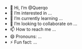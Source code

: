 - 👋 Hi, I’m @Querqo
- 👀 I’m interested in ...
- 🌱 I’m currently learning ...
- 💞️ I’m looking to collaborate on ...
- 📫 How to reach me ...
- 😄 Pronouns: ...
- ⚡ Fun fact: ...

<!---
Querqo/Querqo is a ✨ special ✨ repository because its `README.md` (this file) appears on your GitHub profile.
You can click the Preview link to take a look at your changes.
--->
